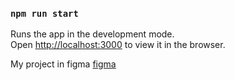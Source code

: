 

### `npm run start`

Runs the app in the development mode.<br />
Open [http://localhost:3000](http://localhost:3000) to view it in the browser.

My project in figma
[figma](http://figma.com/file/NmnCylGoEmAm95Hd1uH6FI/Untitled?node-id=321%3A287&mode=dev)
